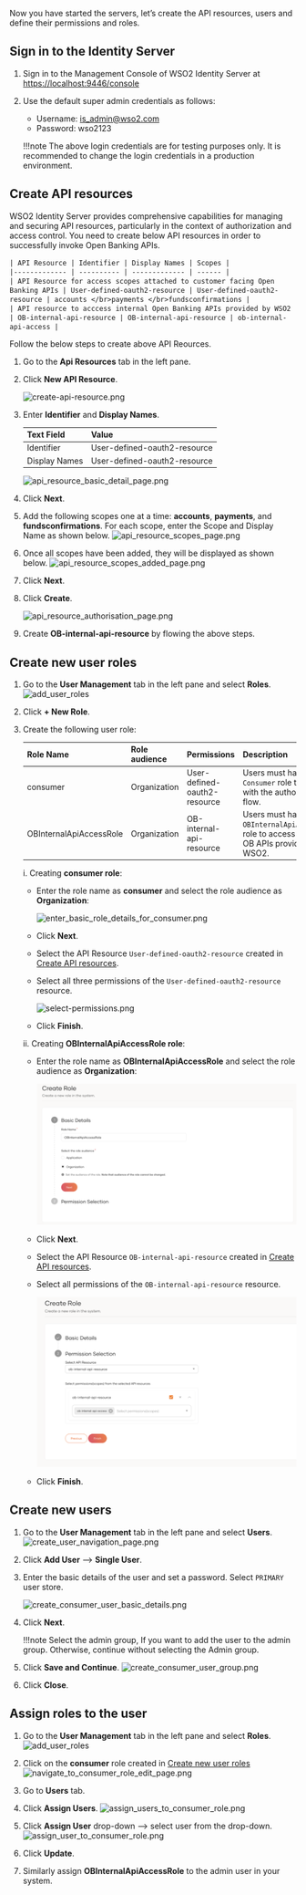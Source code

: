 Now you have started the servers, let’s create the API resources, users and define their permissions and roles.
 
## Sign in to the Identity Server
 
1. Sign in to the Management Console of WSO2 Identity Server at [https://localhost:9446/console](https://localhost:9446/console)

2. Use the default super admin credentials as follows:
    - Username: is_admin@wso2.com
    - Password: wso2123
    
    !!!note
        The above login credentials are for testing purposes only. It is recommended to change the login credentials in 
        a production environment.

## Create API resources

WSO2 Identity Server provides comprehensive capabilities for managing and securing API resources, particularly in the context of authorization and access control. You need to create below API resources in order to successfully invoke Open Banking APIs.

    | API Resource | Identifier | Display Names | Scopes | 
    |------------- | ---------- | ------------- | ------ |
    | API Resource for access scopes attached to customer facing Open Banking APIs | User-defined-oauth2-resource | User-defined-oauth2-resource | accounts </br>payments </br>fundsconfirmations |
    | API resource to acccess internal Open Banking APIs provided by WSO2 | OB-internal-api-resource | OB-internal-api-resource | ob-internal-api-access |

Follow the below steps to create above API Reources.

1. Go to the **Api Resources** tab in the left pane.

2. Click **New API Resource**.

      ![create-api-resource.png](../assets/img/get-started/quick-start-guide/create-api-resource.png)
    
3. Enter **Identifier** and **Display Names**.

      | Text Field    | Value                        | 
      |---------------|------------------------------|
      | Identifier    | User-defined-oauth2-resource |
      | Display Names | User-defined-oauth2-resource |

      ![api_resource_basic_detail_page.png](../assets/img/get-started/quick-start-guide/api_resource_basic_detail_page.png)

4. Click **Next**.

5. Add the following scopes one at a time: **accounts**, **payments**, and **fundsconfirmations**. 
   For each scope, enter the Scope and Display Name as shown below.
    ![api_resource_scopes_page.png](../assets/img/get-started/quick-start-guide/api_resource_scopes_page.png)

6. Once all scopes have been added, they will be displayed as shown below.
    ![api_resource_scopes_added_page.png](../assets/img/get-started/quick-start-guide/api_resource_scopes_added_page.png)

7. Click **Next**.

8. Click **Create**.

    ![api_resource_authorisation_page.png](../assets/img/get-started/quick-start-guide/api_resource_authorisation_page.png)

9. Create **OB-internal-api-resource** by flowing the above steps.

## Create new user roles

1. Go to the **User Management** tab in the left pane and select **Roles**. 
   ![add_user_roles](../assets/img/get-started/quick-start-guide/go-to-add-user-roles.png)
2. Click **+ New Role**.
3. Create the following user role:   
  
    | Role Name | Role audience  | Permissions                  | Description                                                               |
    |-----------|----------------|------------------------------|---------------------------------------------------------------------------|
    | consumer  | Organization   | User-defined-oauth2-resource | Users must have the `Consumer` role to proceed with the authorization flow. |
    | OBInternalApiAccessRole  | Organization   | OB-internal-api-resource | Users must have the `OBInternalApiAccessRole` role to access internal OB APIs provided by WSO2. |
    
    i. Creating **consumer role**:
    
      - Enter the role name as **consumer** and select the role audience as **Organization**:
      
        ![enter_basic_role_details_for_consumer.png](../assets/img/get-started/quick-start-guide/enter_basic_role_details_for_consumer.png)
      
      - Click **Next**.
      
      - Select the API Resource `User-defined-oauth2-resource` created in [Create API resources](#create-api-resources).
      - Select all three permissions of the `User-defined-oauth2-resource` resource.
      
        ![select-permissions.png](../assets/img/get-started/quick-start-guide/select-permissions.png)
            
      - Click **Finish**.

    ii. Creating **OBInternalApiAccessRole role**:
    
      - Enter the role name as **OBInternalApiAccessRole** and select the role audience as **Organization**:
      
        ![enter_basic_role_details_for_consumer.png](../assets/img/get-started/quick-start-guide/enter_basic_role_details_for_internal_api.png)
      
      - Click **Next**.
      
      - Select the API Resource `OB-internal-api-resource` created in [Create API resources](#create-api-resources).
      - Select all permissions of the `OB-internal-api-resource` resource.
      
        ![select-permissions.png](../assets/img/get-started/quick-start-guide/select-permissions_for_internal_api.png)
            
      - Click **Finish**.
 
## Create new users

1. Go to the **User Management** tab in the left pane and select **Users**.
   ![create_user_navigation_page.png](../assets/img/get-started/quick-start-guide/create_user_navigation_page.png)

2. Click **Add User** --> **Single User**.
3. Enter the basic details of the user and set a password. Select `PRIMARY` user store.

    ![create_consumer_user_basic_details.png](../assets/img/get-started/quick-start-guide/create_consumer_user_basic_details.png)

4. Click **Next**.

    !!!note 
           Select the admin group, If you want to add the user to the admin group. Otherwise, continue without selecting the Admin group.

5. Click **Save and Continue**.
    ![create_consumer_user_group.png](../assets/img/get-started/quick-start-guide/create_consumer_user_group.png)

6. Click **Close**.

## Assign roles to the user
1. Go to the **User Management** tab in the left pane and select **Roles**.
   ![add_user_roles](../assets/img/get-started/quick-start-guide/go-to-add-user-roles.png)

2. Click on the **consumer** role created in [Create new user roles](#create-new-user-roles)
    ![navigate_to_consumer_role_edit_page.png](../assets/img/get-started/quick-start-guide/navigate_to_consumer_role_edit_page.png)

3. Go to **Users** tab.
4. Click **Assign Users**.
    ![assign_users_to_consumer_role.png](../assets/img/get-started/quick-start-guide/assign_users_to_consumer_role.png)

5. Click **Assign User** drop-down --> select user from the drop-down.
    ![assign_user_to_consumer_role.png](../assets/img/get-started/quick-start-guide/assign_user_to_consumer_role.png)

6. Click **Update**.

7. Similarly assign **OBInternalApiAccessRole** to the admin user in your system.
